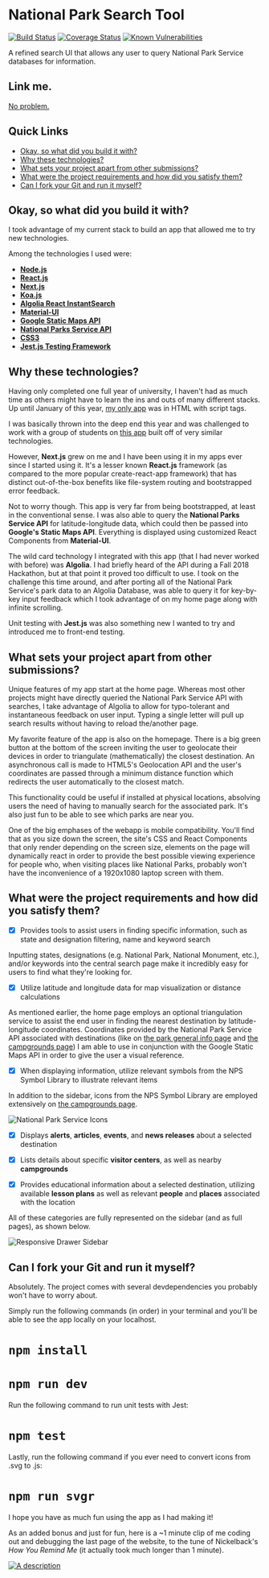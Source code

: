 # National Park Search Tool
[![Build Status](https://travis-ci.com/joshua-yan/codename-arcane-island.svg?token=CyhsPMjdSgzb7x2ksr3Q&branch=master)](https://travis-ci.com/joshua-yan/codename-arcane-island)
[![Coverage Status](https://coveralls.io/repos/github/joshua-yan/codename-arcane-island/badge.svg)](https://coveralls.io/github/joshua-yan/codename-arcane-island)
[![Known Vulnerabilities](https://snyk.io/test/github/joshua-yan/codename-arcane-island/badge.svg?targetFile=package.json)](https://snyk.io/test/github/joshua-yan/codename-arcane-island?targetFile=package.json)


A refined search UI that allows any user to query National Park Service databases for information.

## Link me.
[No problem.](https://national-park-s.herokuapp.com/)

## Quick Links
- [Okay, so what did you build it with?](#okay-so-what-did-you-build-it-with)
- [Why these technologies?](#why-these-technologies)
- [What sets your project apart from other submissions?](#what-sets-your-project-apart-from-other-submissions)
- [What were the project requirements and how did you satisfy them?](#what-were-the-project-requirements-and-how-did-you-satisfy-them)
- [Can I fork your Git and run it myself?](#can-i-fork-your-git-and-run-it-myself)

## Okay, so what did you build it with?
I took advantage of my current stack to build an app that allowed me to try new technologies.

Among the technologies I used were:

- [**Node.js**](https://nodejs.org/en/)
- [**React.js**](https://reactjs.org/)
- [**Next.js**](https://nextjs.org/)
- [**Koa.js**](https://koajs.com/)
- [**Algolia React InstantSearch**](https://www.algolia.com/)
- [**Material-UI**](https://material-ui.com/)
- [**Google Static Maps API**](https://developers.google.com/maps/documentation/maps-static/intro)
- [**National Parks Service API**](https://www.nps.gov/subjects/developer/index.htm)
- [**CSS3**](https://developer.mozilla.org/en-US/docs/Web/CSS/CSS3)
- [**Jest.js Testing Framework**](https://jestjs.io/)

## Why these technologies?
Having only completed one full year of university, I haven't had as much time as others might have to learn the ins and outs of many different stacks.
Up until January of this year, [my only app](https://github.com/joshua-yan/menumap-redacted) was in HTML with script tags.

I was basically thrown into the deep end this year and was challenged to work with a group of students on [this app](https://github.com/DevPSU/Shopify-App) built off of very similar technologies.

However, **Next.js** grew on me and I have been using it in my apps ever since I started using it. It's a lesser known **React.js** framework
(as compared to the more popular create-react-app framework) that has distinct out-of-the-box benefits like file-system routing
and bootstrapped error feedback.

Not to worry though. This app is very far from being bootstrapped, at least in the conventional sense. I was also able to query
the **National Parks Service API** for latitude-longitude data, which could then be passed into **Google's Static Maps API**.
Everything is displayed using customized React Components from **Material-UI**.

The wild card technology I integrated with this app (that I had never worked with before) was **Algolia**. I had briefly heard
of the API during a Fall 2018 Hackathon, but at that point it proved too difficult to use. I took on the challenge this time
around, and after porting all of the National Park Service's park data to an Algolia Database, was able to query it for key-by-key
input feedback which I took advantage of on my home page along with infinite scrolling.

Unit testing with **Jest.js** was also something new I wanted to try and introduced me to front-end testing.

## What sets your project apart from other submissions?

Unique features of my app start at the home page. Whereas most other projects might have directly queried the National Park
Service API with searches, I take advantage of Algolia to allow for typo-tolerant and instantaneous feedback on user input.
Typing a single letter will pull up search results without having to reload the/another page.

My favorite feature of the app is also on the homepage. There is a big green button at the bottom of the screen inviting
the user to geolocate their devices in order to triangulate (mathematically) the closest destination. An asynchronous
call is made to HTML5's Geolocation API and the user's coordinates are passed through a minimum distance function which
redirects the user automatically to the closest match.

This functionality could be useful if installed at physical
locations, absolving users the need of having to manually search for the associated park. It's also just fun to be able to see
which parks are near you.

One of the big emphases of the webapp is mobile compatibility. You'll find that as you size down the screen, the site's
CSS and React Components that only render depending on the screen size, elements on the page will dynamically react in
order to provide the best possible viewing experience for people who, when visiting places like National Parks, probably
won't have the inconvenience of a 1920x1080 laptop screen with them.

## What were the project requirements and how did you satisfy them?

- [X] Provides tools to assist users in finding specific information, such as state and designation filtering, name and keyword search

Inputting states, designations (e.g. National Park, National Monument, etc.), and/or keywords into the central search
page make it incredibly easy for users to find what they're looking for.

- [X] Utilize latitude and longitude data for map visualization or distance calculations

As mentioned earlier, the home page employs an optional triangulation service to assist the end user in finding the nearest
destination by latitude-longitude coordinates. Coordinates provided by the National Park Service API associated with 
destinations (like on [the park general info page](https://national-park-s.herokuapp.com/details?objectId=arch) and
[the campgrounds page](https://national-park-s.herokuapp.com/campgrounds?objectId=arch)) I am able to use in conjunction
with the Google Static Maps API in order to give the user a visual reference.

- [X] When displaying information, utilize relevant symbols from the NPS Symbol Library to illustrate relevant items

In addition to the sidebar, icons from the NPS Symbol Library are employed extensively on [the campgrounds page](https://national-park-s.herokuapp.com/campgrounds?objectId=arch).

![National Park Service Icons](https://i.imgur.com/HBF8HLE.png)

- [X] Displays **alerts**, **articles**, **events**, and **news releases** about a selected destination

- [X] Lists details about specific **visitor centers**, as well as nearby **campgrounds**

- [X] Provides educational information about a selected destination, utilizing available **lesson plans** as well as relevant **people** and **places** associated with the location

All of these categories are fully represented on the sidebar (and as full pages), as shown below.

![Responsive Drawer Sidebar](https://i.imgur.com/5ogbcgF.png)

## Can I fork your Git and run it myself?

Absolutely. The project comes with several devdependencies you probably won't have to worry about.

Simply run the following commands (in order) in your terminal and you'll be able to see the app locally on your localhost.

# `npm install`

# `npm run dev`

Run the following command to run unit tests with Jest:

# `npm test`

Lastly, run the following command if you ever need to convert icons from .svg to .js:

# `npm run svgr`

I hope you have as much fun using the app as I had making it!

As an added bonus and just for fun, here is a ~1 minute clip of me coding out and debugging the last page of the 
website, to the tune of Nickelback's *How You Remind Me* (it actually took much longer than 1 minute).

[![A description](https://img.youtube.com/vi/DyQxKOtSFxg/maxresdefault.jpg)](https://www.youtube.com/watch?v=DyQxKOtSFxg)
